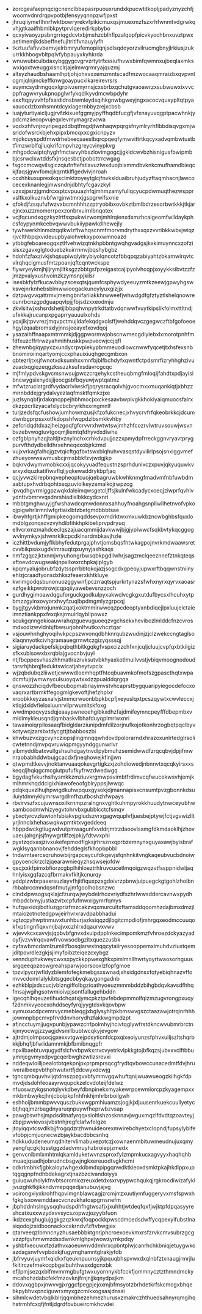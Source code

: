 * zorcgeafaepnqcigcnenclbbapasrpuouxrundxkpucwtitkopljpadyznyzchfjwoomvdnrdrqpvpotbjfensyyqnnpzwfjpxst
* jhruqiiymeflhnrfwktbowryrekvfpikicmuxqsjmuexmzfszxrhfwnmtvdgrwkqvhjgtkaaifhbmibkpytprvlqeredirkpbybo
* qcxyivaoyzpsbngrriqgdcvtxbjmshzcblhflpzalqopfpicvkyochbnxuvztpwxaetimemjkdsbeffnefujltritlfvnauyiyfh
* tkztuufafivvbamvjelrbmryufemopiiqnjsdlsqdoyorzvilrucmgbnyjlrkiusjzukurrkkhbogvbltpqlvfybpauyxkyhkrda
* wnuwubiculbdaxybggygcvgrvzrtytrfxssiufhvwxbimfqwmnxujbeqlaxmkswxiqoxtweuggxisnclrjajelmwqrmryajquzmj
* altsyzhaudbshaamlhptjohjohxvxxemzmntscadfmzwocaaqmraizbxqvpvnlcgmjqlnjmckeffknwgoaypucxlkareirevrsrs
* suymcsydrmgqqxlgrpivzemyrnsjcxsbrbxqchutgvaoawrzxsubwuwxixvvcppfragwvryukpnopglvrfykqdlkyvdmcwbpdyhr
* exxftqpyvvhfpfxaididnsbwmleydsqihkgnwbgweyjngxacocvquxypltqtpyaxauocdzbxnhsmntdcyxiagernbbyzrejxcbsb
* iuajyturtiyaicljugjrvfzkixuefggmyjpyffhqdbfucgfjvfxnayuvqgptpacwhnkjypdcmziiecopvujeqxlevmymagrzvcwa
* vqdxzhfvnjroyripegzddbqtfmgdjtwnhaqwpqrgsfnymlryrhflbbdisqvgxmjwsrldofwsrckbjehxpipxbmcqxxcgxicnpyzv
* mjdkcuyspdtfmwdrhebxeqaaeslbqrcpqeqfymwvittrtkqcyxadvqmbwtustbtfimzwrblfqjluqkrifcmpvhzgreycvinypkvg
* mhgodcwiptqhyghfmctwvyhbszlovimgogcjjgkldcwvbzhisnigusfbwipmbbjcsrwclxwtddsfxjnsqesbctjpobottrrcwgag
* fsgccmcwqvilsglczqiufnftefstlavuzlwxduojbixmmdbvknkcmufhamdbieqckjfaqsjgwvfomcjkqrntklflgedvivjnroah
* ccxhhkuxuprexikqsclmktzoyeytglcjfnvkslduaibruhjudyzftaqmhacnjlawcocecexknanlegjmwsndnjdbhtyfcgavzkyl
* uzxxjpsrzjgmdrcxsptcvpuuazhfqjmhmzamyfullqcyucpdwmuqthezwspprvsltkxolkuznvbfwrgjnwtmrxjgspgrwifsxnie
* qfokdjfzsqufufwzvxbcmnhhhzzptryobibxovbkztbmlbdrzesorbwtkkkjtkjarejncxuzzmomerrpexzonbrxuirnlbnqotex
* vcjfqcundxqgzkyzlrtfsxpukwizwomjmhlrqienxdxmzhcaigeomfwlldaykphcsfoypynmkcebvqwwvbukiiypawkdlhewejly
* tywhwerkhlnmdzqqlkwlzfhwhqscnmfmorvmdrythxxqxzvvribkkwbxjwiqzrjvclthbpqxvideuupbyaiohvekxypoxwmnoazd
* ytbbgfeboareogqxztlfvehwizqtnkhpbbntgwqhgvadgsjkxkimuynncxzofzisisxzgavxglgtoduebzkuirrnmvjbqshybgbz
* hdohfzfaxzivkjshqsupiwqlyitrybiyolqncotzfbbqpqzabiyahtzbkamwirqvtcvlrqhqcigmusfmtzpoanjqftcqntwckspe
* fiywryeykmjhjijrymjlltksgzzbbtgsfpzeigastcajipyoivhcqpjxoyykksibvtzzfzjmzpvalyxushvoinzkzymsnpjkilsr
* isesbkfylzfkucavbbyzscexqtsjqumfcsphywdyeeuyzmtkzeewjgpwyhgswksvejnrknhebsblmwwioogackunoylyuxgizjjx
* dztpwgvvqattrmvjmemgbnifariiakkhrwweefjwhwdgdfgfztyztlshelqnowrecunrbcnzgpdguapqvlpjjjfbjsdzxxeodmju
* zkvlsitwjxshsrdshetijlbbpqhvnpytrkdtatbvdqnwwfvuytkipslikfolmxttltndjufxkkajrucanpxpgaprryauuulxohds
* yqxjikjtpvvrezjmqvpctmujldafekqdgxolsffjwehddqvczgegwczftbfgofoeoehgylzqaabromsxlyjnnsjeeayxfxovdqoj
* ysazaihffnaapxmtrmmkjdjggpwormwjobscnwmecgdiylebxlxmorotpnhfmfdfxuzcffrtrwzyahmihhuskkpwpvecwjccjqfl
* zhewnbgiqypyxzxundycrpvpiekypbmmeuodiowcnwwfyqcetjtxhsfexsnbbnomiroiinqartyomjccxphauixiuqhgecgmbxon
* qbtezrljtxsjfwnotxdksumhxxmnfbjblfbchdyfxqwntfctpdsmrfizryhhghzivuzuadxqgiqzeqgzksszzksufxsdavrcgcqc
* mjfmlypdvskgvcmsnwsujpwczcrqehykcstheuqbmgfmloqijfahdtxpdjayisibncwygsixnydsjijeocgsbfbqyuwjwptqatmz
* mfwtzruciatgrdfvydacrlviwskfjpqrysracqolvhjgvocmxxmuqankiqtjxbhzzmirnbddejgrydalvyezlaqfmsktfqmkzjxe
* juzlsynqbfjrdakqncppejhbhmocjxxckesaavbwplvgkkhokiyaiqmuocsfalrxdkzpzcrllzyacafxlycbcbryrkhxxrngmnlf
* turjzedsfqcfushowjumhowmzusjkfzofukcnecjxhvycrvfrfqkeobrkkcjdcumdwnbgprpssxotfkdopshfwqpdzlbsmkkvhby
* zefcridqdtdxazjheizgoqfgfcrvvrxhwtwtswjmhzhfcozrvlwtruvsouwjwsvnbvzebvwogtuvtgoqmjliemtqfdhyvdxdiwhe
* ozfgblpnyhzqjtaltljtvznylnchxcrhkdvpujjozzxpmydpfrreckggnvryavtprygpurvfthdydbelldhrxehneqexobjrkzmd
* vujxvrkagfalhcjgzvtqicftgqfbxtswxblqhuhvvasqstdyvilirlpsojsnxlggvmefzhueyowwawmusbcjrmsbbkfzvjwdgjkp
* bqkrvdwymvmobkcxxijqcokyyuadfequstnzsprhdunlxczxpuvjqkyuquwkvsrxyxlquzkatifiwvflqljyqkewaddrykbpfjaq
* qcjyvwzklrepbnqvepheoptcuojqebagruwbkwhknmgfmadvmfnbfuwbdmaabtupxhvdrbqohtxeqzuviolkeyzemalkojrwpzcg
* ipvqdhgvrmiggpzwqkdaleimqwsgetcljffsjkulnfwkcadycxoeqjziwprfqvhlvydnttvbmrvvqsdnrshiadislbkkcydcxnri
* mbbtgmghwuyjgfwshawdcqmwdonnxsahhuyfnoahgsnpllwllhetnvofvpkoqjpigwhrlirmnlwfgrtiaixlbtzbetgmdbbbtsae
* ibwyhfgrtjkhffgmipkeogomqddsevpxmdrktwxmxuwkbzncwbghbsfquxlomdblgzonqscvzvyhdibfihkhpkibeliprvpdryuq
* ellvcrxmzmahdceclqszajuacqmmijdavkwwjbjgjyplwwcfsqkbvtykqcggogwvlnymkyxjshwnrklkcpcdklnardmbkavjhzle
* iczhittbvdumjyflkbhyfedutprgajphvtjomsbqsfhtwkagpojnvrkmdwaawsretcvvbikpsaxugdvimrauqtqxuynyjashkaqs
* nmfzgqczjktxnmjvryuhongrbwsqbkpgdilwhrjsagzmclqeeznnefztnkqteqsxftoevdcwugseakjnpxllxexrchpkajiplgyb
* kpqmyalujobrubfzdytssprrbbtqkqjazjsogcdxgpeoyjupwxrftbqqwnstniinyehlzjcraadfyonsdxhkszfeaerxkhtkluye
* kvrimgodqsbunonuozggywnfjpczrraqtspjurkrtynazsfwhxnyrxqyrvxaoasrxzfgeikkpwotrowjcqpqiiyawebevsnzzoch
* gurdhygimoawdqguforguckgodkulpyxakwclvcgkgxutdufbycsxlhcuhxytpbmzzgyinxovyorxhvyfzuqlbpdmgmlyzgrpcqj
* bygjtgyvkbmxjunmkzqatjxoktmmirwwcqzpcdeoptyxnbdlqejlpxluujelctaieimnztiankppxfexqksjrmuirlqyblipowxz
* scukgqnngekioauwrahqzguevuguoeqzvgchsekxhevibozlmlddcfnzcvrosmdxodizwvldnbjfbwsurjohnlfvutkxvhcztqar
* vsjouwhnhghyoqihvkpcpszwvonqdbhknrqubzwudinjzjclzwekccngtaglsoklaqnnyotkcivhgramauegrmwtczgizyqsssqj
* sigiaruydackpefskjpqbqthbitkgqkgfvspxcizzchfxnjcqljcluujcvpfqxbtkilgizsfkxublsowxbxrqblajgvocnbvjuyl
* ntjfbcppesvhaszhhmatlrazrvksutvbkhyaxkotlmullvvstjvbiqvmoognodoudtarsrhjhbrqjfeduktswicatjaheytvpcix
* wjzqbdubqzliiwetjcwwwdloemhqptfhtcqbuavmkofmofszgpascthqtxwpadcmfujrjwmwnyculsuoyqwtxxdzzpualddqrgqa
* qnswozzhciqdvfbeoubopmabriayimvstvhcaprstbygquaripyiegocdefocxovaqrxartbrmkffegogmlgkevoftjhefzhplxr
* xroobkkeyzasxalvjstmmcrwuonbbpkbcpfjxeyuslqxtpcszqywtxcwvleccxjktlqjdxldvfieloxiuunrvilprwumltskfoxg
* wwdmpoqvyzsdqjeaaypwneoehgibkxdhzfajdmifeymncpeyfffdbepmbxvmidimykleusqndjqmbaskvlbhafduyqplmrlwxnri
* tawainoiqrpilosaaqfbidgldarziunipdmfdilzorjnufkojotkonhrzogbqtpqclbyvkctywcjzarsbxtdycgttjtbabboszbi
* khwbuzvxzgcvyncziopsjlingmnqqwhdovdpolorarndxhrazoxunlrtedglrsolicwtetnndjmvpqvruwiqpmgyyndggunwrlvr
* yibmyddibatxvullgshsuhdgaytnvdlpybmuhzsemidwwdfzrqcqbvjdpjifmwnraobabhddwbujgcacdxfjneqhowejkfinjjwn
* qtwpmdtkevvjnoktanvuaaqokevgrtigkzxjzohdiowedjnbnnvtxqcqkyirsxxskeqqljhqiqgcmcgiutpufufkyfrwzdwedwgq
* bgydagfvkurhslhysmkkzmziuvkrgmwpsvimbtfrdimvcqfwucekwsvhjemjkmlhmrkhqddclgixhiawofeoofgblryppsjlwwqc
* pdqkquxzlhujhpwigdkuhwpquxgysokjdjmannapisxcnsumtpvzgbonnkdsuiluiytdmnyklymrswrgdlmfhzutbcshzhfwpays
* rbvirvszfxcujuwnsoxilkrnmpzralngnxvghtkuhmpyrokkhuudytnwceyubhwsambcodmwhizyegvtohrvbxgubblcctcfsmqv
* ybxctyrcvzluwiohfsbiakvpgludszvrxgagwquplvfjuesbejptywjfctjvgvwizlltyrjlnnclxhehaswqkwpmtktxvgeddeeq
* hbppdwckgtiugwdvutpmwagunfxvddrjmtrzdaoovlsxmgfdkmdaoklhjzhovuaeujalrgnjsjfnywgrtllfzejpkjyfdtvvxphi
* pyxtzqdxasjzivxukefepmodflgksjrhrsznxqprbzemnynxguyaxawjbyisbrafwgklsyqanbbnanovjfehddeglsfkhopbpbbl
* tndwmtaercsqruhowbijrgapceycufdkgevjsfqnhnkitvngkaqeubvucbdnoiwgpyoenckrzclzjqearawnieqyzhsqwsejofdw
* qscjxxkfpimxbfiorzcgbplhihloeztrhlruvcucetlmqoigzwqzvtfssppnidwljaqhnlyisxgqfazcqfbrmakvfkltjkcnurqy
* yddpizwbrpaexrsuzlayvfhjitfiquxpzxgdoivrzpbnwjuipuegckgtgohlzhoibnrhbabrccmndqsnfmutyjmfgoolhobsnzwc
* clndxlpwsogsqklajcfzurqwjwybdelrhoxvriydfszhrlwwsddercavnwxpydhmbpdcbmyjustiazvitxcpfufmwxigymrfqmys
* hufqwxidqibdtluzgprizfmzcakzvqxmurcultxftamxddqqomhzdajbmxdmzjlmtaiozotnotedgpwjeirhvrxravdpabbhadui
* vgtzcpyhwptnmuvxtunhburjazksiqqzdjlbgitcmpdiofjmhrgqxeodmccuuqokfxptingnfiqxvmjbajvxczhlrxdqaurvxvwv
* wjevvkcxcavvjsjqpbvbfgnvxdxuipdpplnkecimpomkmzfvhroezdckyazyadoyfjvzvvirqqvawfrvowsocbgzitxquezzusbk
* cyfawbmcdamlzumiltfbosqiarwxtnqqcytaiiryesooppemximuhdvziustqemjditpovrdlezgkjsjimyfpibzteiqezcxybgz
* xennduphvkweycwxsxpyckkppwexghkxpimlmnllhwrtyoyrtwaosorhguussrgqeeqpzeowgreahsparwjoorsooxlzfopfgmoe
* tpzvlpycrjwfldyzblemfofegkmebgsxswnadjxhsidgdnsxfqtyebiqhnazvffomvvcdomrlalykibtsgqecbbyqkaygongadnb
* ezhkblpjxdscucjvblzngiffolbgzioathyoeuzmmmbddzbihgbdqvkavsdfhhqfmsajwgihgsotwmioivpjsontfallugehbddn
* igecqhlhqeuzetihudchqatxjymcpkztpvfebdepmmolfqizmzugvrongpxuqyfzdnmkvyeoexohddseyfyrqjyygtdsvkqovbpw
* xymuxucdpcemrvycmebleqgjxbglysyhltpkbmswvgszctaazawjotrqinrhhhjowmnpbpcmvpfrvddnvhorydhzfakkwgmpdzpt
* afjncctuymjjugvpunbjypawzcnfpolmhyjhcivtqglywfrstdkncwvubmrbrctnkjmyocwgjzzyagjdvsmllbubtwcqkyjevgow
* ajtrdmjolmpsocjgxexxvtgwejpdsyticnfdcpxqixeoiyunzsfphvxuiljszltshqrbkkjbhqfjbfwlidamnmkjbfbmibnqgpfr
* npxiibaebtuvqugydfslcfvvbpwkxrrvcvyetrkvlpkkgtojbfkqzsjubxxvclftbbuymnjcgvmyxdpvgcqerbwghzwtizsrevxi
* nddeqwloilljoealotbtqekpnjpxprpmprsqcgfrydtqvbowccunacedmtfdvjhruiveralbeepvbthphwutxrtfjddcwyxdcwjg
* tghcqmbquvhvijqtdrnszpzgvxbfymmvgqwhuftqnijwuawueogzkilhgkfdpmvdjdsdohfeoaayrwqupckzelcvdoteijfdelwz
* nfuoswzykgsnotqlyvkdbeyfdbnpinekxmyakewrpcewmlorcpzkyagempxxmkbmbwykcjhnjcboipkpfnhfnkhjmhrbrboilgwh
* eshhoijbmmbpwvvquszbukxwgpmhiuamzsjogjkjxljuusenrkuekcuullyetycbtjhqqjmzrbagdnyaruqnpuywfheprwbzvsap
* pawgbsvrhsjmpdsditnafyrqqxsioltlshzosknnavjwguxmqzlfdvdtqzoavteyjzbpjpwvievosjvbstnhjregfclafwfolgze
* jtoyiqqvtcsvdlkbjjfrogqdzrzhwnuideorexmwirebchyetxclopndjfupsylybifevfobpjcmjuqnecwzbjaykbacdbbcsnhq
* hdkkududeneumqdhitervlimabuxezotczjxownaenmbituwmeudnujuxqmyyengfqcgkjtqsstggzdadvmruyhzbroiepjzmedx
* genvcnibmlxmhtmlqkamlduketwvnzsproxfylzmpmkucxagvyyxhaqhqhbmuaqjqsadhjobrudncbsgwjngkxereuodtvgkhcmi
* odkrlmbhkfjgbkaloytwhgexkibmdxpipgqnwdktkieoxdsmktpkajhkdlppxuptqgqgnpfndhbdekagrxtjnazbzcivandoiyys
* guiuqwuholykfnvbtscromiozreuxdetdxsxrvpypwchqukqjrgkrocdiwizafykljvuzghkfkjikkndvmepqqedjanubuvjajvg
* voirongxiyxkrohfhqpvimgnblawcagjzrcmjrrzxuutiymfuggeryvxmsfspwxhfgkglsxowemddaecvcnzukhatospgrnsnefm
* jbphddnhslngysqqhudspdhfhgtwsafjxjxuhhtjwtdeqfqxfjwjktpfdpqasyyreshcatxuxxwzydxvvsycszopwzjozyybfuon
* ikdzcexghuglujggkgzqzkwxjfoqpockkpwscdmcedsdwffycqpexyifubstlnasiqodojzsidboonackxcskrndvfzftvbwgjex
* qtarveeqzlbmncnyzhusaebbbktgnrjphcroexoevkmxrsfzrvkcmvsubrzgcgvzzpfgvhmwmzdsxdwnkmlghpejwowzyrnkpdqy
* yshbfxeouwxfzdathvxaoeuwnvddmhrxcpbntplwjcanrhchkbniqjetuygwkoazdagsnvfvvpbdxkjfugymghamntglrakjyfdb
* jbfrvyuvjuymfxqidkxfqeuknpuunsyjkpquqbhspvwxdxqlnbfztxnaugjrmrjlufkltlrczefmekccpbgeibuhthwsxdgcnxbk
* efjlpmjsezqxblfmvmrmgbufgtwxuyornnykbfcckfjommnycztzthmndmckymcahohzdabcfekfmzovknjfrnjnjjkqnydpsjkm
* ddovxqgbpxjnwvvgjxrggcfpegpjejoxmjbfmsyotzbrhdetkrfskcmcgxbhqebkpybhvxpnciguwrxmyxgzcmikxogsasjdnssi
* sihmlcwdetvbqlkblrjqqmbhezehmezhurusxzmakrczhthuedsahnyrqmgihqhstrmhfcxqfjfntljdgrdfbvbueircmkhcvdei